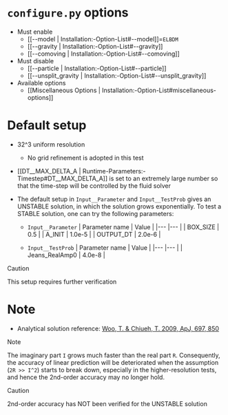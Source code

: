# `configure.py` options
- Must enable
  - [[--model | Installation:-Option-List#--model]]=`ELBDM`
  - [[--gravity | Installation:-Option-List#--gravity]]
  - [[--comoving | Installation:-Option-List#--comoving]]
- Must disable
  - [[--particle | Installation:-Option-List#--particle]]
  - [[--unsplit_gravity | Installation:-Option-List#--unsplit_gravity]]
- Available options
  - [[Miscellaneous Options | Installation:-Option-List#miscellaneous-options]]


# Default setup
- 32^3 uniform resolution
  - No grid refinement is adopted in this test

- [[DT__MAX_DELTA_A | Runtime-Parameters:-Timestep#DT__MAX_DELTA_A]] is set to an extremely large number so that the time-step will
  be controlled by the fluid solver

- The default setup in `Input__Parameter` and `Input__TestProb` gives an UNSTABLE
  solution, in which the solution grows exponentially. To test a STABLE solution,
  one can try the following parameters:

  - `Input__Parameter`
    | Parameter name | Value  |
    |---             |---     |
    | BOX_SIZE       | 0.5    |
    | A_INIT         | 1.0e-5 |
    | OUTPUT_DT      | 2.0e-6 |

  - `Input__TestProb`
    | Parameter name | Value  |
    |---             |---     |
    | Jeans_RealAmp0 | 4.0e-8 |

> [!CAUTION]
> This setup requires further verification


# Note
- Analytical solution reference: [Woo, T. & Chiueh, T. 2009, ApJ, 697, 850](https://doi.org/10.1088/0004-637X/697/1/850)

> [!NOTE]
> The imaginary part `I` grows much faster than the real part `R`.
  Consequently, the accuracy of linear prediction will be deteriorated
  when the assumption (`2R >> I^2`) starts to break down, especially in the
  higher-resolution tests, and hence the 2nd-order accuracy may no longer
  hold.

> [!CAUTION]
> 2nd-order accuracy has NOT been verified for the UNSTABLE solution
